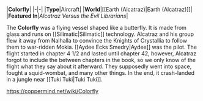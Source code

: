 |**Colorfly**|
|-|-|
|**Type**|Aircraft|
|**World**|[[Earth (Alcatraz)\|Earth (Alcatraz)]]|
|**Featured In**|*Alcatraz Versus the Evil Librarians*|

The **Colorfly** was a flying vessel shaped like a butterfly. It is made from glass and runs on [[Silimatic\|Silimatic]] technology. Alcatraz and his group flew it away from Nalhalla to convince the Knights of Crystallia to follow them to war-ridden Mokia. [[Aydee Ecks Smedry\|Aydee]] was the pilot. The flight started in chapter 4 1/2 and lasted until chapter 42, however, Alcatraz forgot to include the between chapters in the book, so we only know of the flight what they say about it afterward. They supposedly went into space, fought a squid-wombat, and many other things. In the end, it crash-landed in a jungle near [[Tuki Tuki\|Tuki Tuki]].



https://coppermind.net/wiki/Colorfly